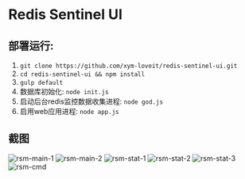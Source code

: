 # Redis Sentinel UI

## 部署运行:

1. `git clone https://github.com/xym-loveit/redis-sentinel-ui.git`
2. `cd redis-sentinel-ui && npm install`
3. `gulp default`
4. 数据库初始化: `node init.js`
5. 启动后台redis监控数据收集进程: `node god.js`
6. 启用web应用进程: `node app.js`

## 截图

![rsm-main-1](https://raw.github.com/xym-loveit/redis-sentinel-ui/master/screenshot/rsm-main-1.png)
![rsm-main-2](https://raw.github.com/xym-loveit/redis-sentinel-ui/master/screenshot/rsm-main-2.png)
![rsm-stat-1](https://raw.github.com/xym-loveit/redis-sentinel-ui/master/screenshot/rsm-stat-1.png)
![rsm-stat-2](https://raw.github.com/xym-loveit/redis-sentinel-ui/master/screenshot/rsm-stat-2.png)
![rsm-stat-3](https://raw.github.com/xym-loveit/redis-sentinel-ui/master/screenshot/rsm-stat-3.png)
![rsm-cmd](https://raw.github.com/xym-loveit/redis-sentinel-ui/master/screenshot/rsm-cmd.png)

